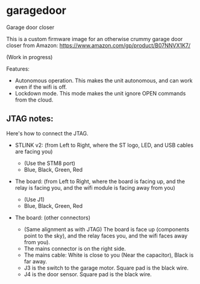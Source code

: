 # garagedoor
Garage door closer

This is a custom firmware image for an otherwise crummy garage door closer from Amazon: https://www.amazon.com/gp/product/B07NNVX1K7/

(Work in progress)

Features:
- Autonomous operation. This makes the unit autonomous, and can work even if the wifi is off.
- Lockdown mode. This mode makes the unit ignore OPEN commands from the cloud.

## JTAG notes:
Here's how to connect the JTAG.
- STLINK v2: (from Left to Right, where the ST logo, LED, and USB cables are facing you)
  - (Use the STM8 port)
  - Blue, Black, Green, Red

- The board: (from Left to Right, where the board is facing up, and the relay is facing you, and the wifi module is facing away from you)
  - (Use J1)
  - Blue, Black, Green, Red

- The board: (other connectors)
  - (Same alignment as with JTAG) The board is face up (components point to the sky), and the relay faces you, and the wifi faces away from you).
  - The mains connector is on the right side.
  - The mains cable: White is close to you (Near the capacitor), Black is far away.
  - J3 is the switch to the garage motor. Square pad is the black wire.
  - J4 is the door sensor. Square pad is the black wire.
  

